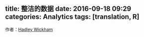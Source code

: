 title: 整洁的数据
date: 2016-09-18 09:29
categories: Analytics
tags: [translation, R]
---

作者：[Hadley Wickham](https://www.jstatsoft.org/article/view/v059i10)

<!-- more -->
